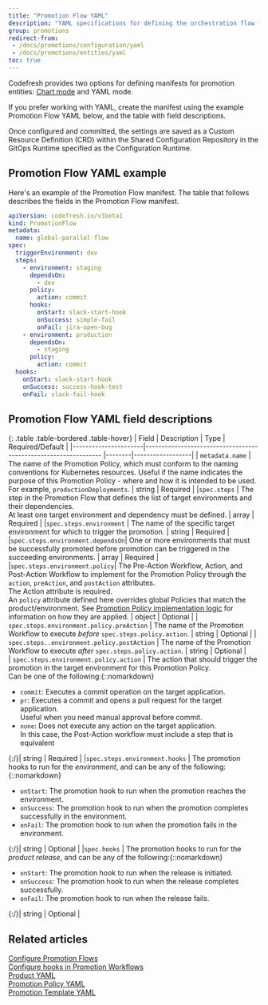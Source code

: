 ```yaml
---
title: "Promotion Flow YAML"
description: "YAML specifications for defining the orchestration flow for product promotion"
group: promotions
redirect-from: 
 - /docs/promotions/configuration/yaml
 - /docs/promotions/entities/yaml
toc: true
---
```



Codefresh provides two options for defining manifests for promotion entities: [Chart mode]({{site.baseurl}}/docs/promotions/promotion-flow/) and YAML mode.

If you prefer working with YAML, create the manifest using the example Promotion Flow YAML below, and the table with field descriptions.

Once configured and committed, the settings are saved as a Custom Resource Definition (CRD) within the Shared Configuration Repository in the GitOps Runtime specified as the Configuration Runtime.

## Promotion Flow YAML example
Here's an example of the Promotion Flow manifest. The table that follows describes the fields in the Promotion Flow manifest. 

```yaml
apiVersion: codefresh.io/v1beta1
kind: PromotionFlow
metadata:
  name: global-parallel-flow
spec:
  triggerEnvironment: dev
  steps:
    - environment: staging
      dependsOn:
        - dev
      policy:
        action: commit
      hooks:
        onStart: slack-start-hook
        onSuccess: simple-fail
        onFail: jira-open-bug
    - environment: production
      dependsOn:
        - staging
      policy:
        action: commit
  hooks:
    onStart: slack-start-hook
    onSuccess: success-hook-test
    onFail: slack-fail-hook

```

## Promotion Flow YAML field descriptions

{: .table .table-bordered .table-hover}
| Field                | Description                                                     | Type   | Required/Default |
|----------------------|---------------------------------------------------------------- |--------|------------------|
| `metadata.name`                | The name of the Promotion Policy, which must conform to the naming conventions for Kubernetes resources. Useful if the name indicates the purpose of this Promotion Policy - where and how it is intended to be used. For example, `productionDeployments`.       | string  | Required          |
|`spec.steps`               | The step in the Promotion Flow that defines the list of target environments and their dependencies. <br>At least one target environment and dependency must be defined. | array  | Required   |
|`spec.steps.environment`   | The name of the specific target environment for which to trigger the promotion.   | string | Required         |
|`spec.steps.environment.dependsOn`| One or more environments that must be successfully promoted before promotion can be triggered in the succeeding environments.   | array  | Required |
|`spec.steps.environment.policy`| The Pre-Action Workflow, Action, and Post-Action Workflow to implement for the Promotion Policy through the `action`, `preAction`, and `postAction` attributes. <br>The Action attribute is required.<br>An `policy` attribute defined here overrides global Policies that match the product/environment. See [Promotion Policy implementation logic]({{site.baseurl}}/docs/promotions/promotion-policy/#promotion-policy-implementation-logic) for information on how they are applied.  | object  | Optional          |
| `spec.steps.environment.policy.preAction`        | The name of the Promotion Workflow to execute _before_ `spec.steps.policy.action`.                      | string  | Optional          |
| `spec.steps..environment.policy.postAction`       | The name of the Promotion Workflow to execute _after_ `spec.steps.policy.action`.                         | string  | Optional          |  
| `spec.steps.environment.policy.action`           | The action that should trigger the promotion in the target environment for this Promotion Policy.<br>Can be one of the following:{::nomarkdown}<ul><li><code class="highlighter-rouge">commit</code>: Executes a commit operation on the target application.</li><li><code class="highlighter-rouge">pr</code>: Executes a commit and opens a pull request for the target application.<br>Useful when you need manual approval before commit.</li><li><code class="highlighter-rouge">none</code>: Does not execute any action on the target application.<br>In this case, the Post-Action workflow must include a step that is equivalent </li></ul>{:/}| string   | Required          |
|`spec.steps.environment.hooks`       | The promotion hooks to run for the _environment_, and can be any of the following:{::nomarkdown}<ul><li><code class="highlighter-rouge">onStart</code>: The promotion hook to run when the promotion reaches the environment.</li><li><code class="highlighter-rouge">onSuccess</code>: The promotion hook to run when the promotion completes successfully in the environment.</li><li><code class="highlighter-rouge">onFail</code>: The promotion hook to run when the promotion fails in the environment.</li></ul>{:/}| string  | Optional          | 
|`spec.hooks`       | The promotion hooks to run for the _product release_, and can be any of the following:{::nomarkdown}<ul><li><code class="highlighter-rouge">onStart</code>: The promotion hook to run when the release is initiated.</li><li><code class="highlighter-rouge">onSuccess</code>: The promotion hook to run when the release completes successfully.</li><li><code class="highlighter-rouge">onFail</code>: The promotion hook to run when the release fails.</li></ul>{:/}| string  | Optional          |



## Related articles
[Configure Promotion Flows]({{site.baseurl}}/docs/promotions/promotion-flow/)  
[Configure hooks in Promotion Workflows]({{site.baseurl}}/docs/promotions/promotion-hooks/)  
[Product YAML]({{site.baseurl}}/docs/promotions/yaml/product-crd/)  
[Promotion Policy YAML]({{site.baseurl}}/docs/promotions/yaml/promotion-policy-crd/)  
[Promotion Template YAML]({{site.baseurl}}/docs/promotions/yaml/promotion-template-crd/)  
